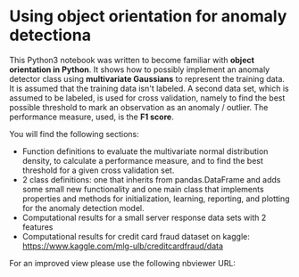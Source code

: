 # Using object orientation for anomaly detectiona

This Python3 notebook was written to become familiar with **object orientation in Python**. It shows how to possibly implement an anomaly detector class using **multivariate Gaussians** to represent the training data. It is assumed that the training data isn't labeled. A second data set, which is assumed to be labeled, is used for cross validation, namely to find the best possible threshold to mark an observation as an anomaly / outlier. The performance measure, used, is the **F1 score**.

You will find the following sections:

* Function definitions to evaluate the multivariate normal distribution density, to calculate a performance measure, and to find the best threshold for a given cross validation set.
* 2 class definitions: one that inherits from pandas.DataFrame and adds some small new functionality and one main class that implements properties and methods for initialization, learning, reporting, and plotting for the anomaly detection model.
* Computational results for a small server response data sets with 2 features
* Computational results for credit card fraud dataset on kaggle: https://www.kaggle.com/mlg-ulb/creditcardfraud/data

For an improved view please use the following nbviewer URL:

